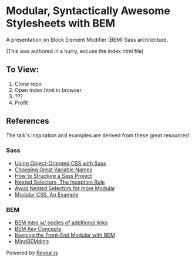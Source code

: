 # Modular, Syntactically Awesome Stylesheets with BEM

A presentation on Block Element Modifier (BEM) Sass architecture. 

(This was authored in a hurry, excuse the index.html file)

## To View:
1. Clone repo
2. Open index.html in browser
3. ???
4. Profit

## References
The talk's inspiration and examples are derived from these great resources!

### Sass
- [Using Object-Oriented CSS with Sass](http://thesassway.com/intermediate/using-object-oriented-css-with-sass)
- [Choosing Great Variable Names](http://thesassway.com/beginner/variable-naming)
- [How to Structure a Sass Project](http://thesassway.com/beginner/how-to-structure-a-sass-project)
- [Nested Selectors, The Inception Rule](http://thesassway.com/beginner/the-inception-rule)
- [Avoid Nested Selectors for more Modular](http://thesassway.com/intermediate/avoid-nested-selectors-for-more-modular-css)
- [Modular CSS, An Example](http://thesassway.com/advanced/modular-css-an-example)

### BEM
- [BEM Intro w/ oodles of additional links](http://getbem.com/introduction/)
- [BEM  Key Concepts](https://en.bem.info/method/key-concepts/)
- [Keeping the Front-End Modular with BEM](https://robots.thoughtbot.com/keeping-the-frontend-modular-with-bem)
- [MindBEMding](http://csswizardry.com/2013/01/mindbemding-getting-your-head-round-bem-syntax/)

Powered by [Reveal.js](http://lab.hakim.se/reveal-js/#/)